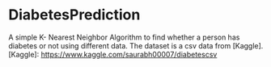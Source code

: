 # DiabetesPrediction
A simple K- Nearest Neighbor Algorithm to find whether a person has diabetes or not using different data.
The dataset is a csv data from [Kaggle].
[Kaggle]: https://www.kaggle.com/saurabh00007/diabetescsv

